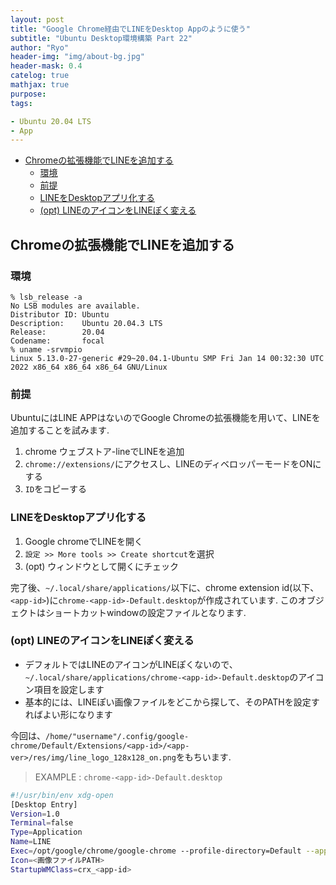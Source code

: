 ```yaml
---
layout: post
title: "Google Chrome経由でLINEをDesktop Appのように使う"
subtitle: "Ubuntu Desktop環境構築 Part 22"
author: "Ryo"
header-img: "img/about-bg.jpg"
header-mask: 0.4
catelog: true
mathjax: true
purpose: 
tags:

- Ubuntu 20.04 LTS
- App
---
```





<!-- START doctoc generated TOC please keep comment here to allow auto update -->
<!-- DON'T EDIT THIS SECTION, INSTEAD RE-RUN doctoc TO UPDATE -->

- [Chromeの拡張機能でLINEを追加する](#chrome%E3%81%AE%E6%8B%A1%E5%BC%B5%E6%A9%9F%E8%83%BD%E3%81%A7line%E3%82%92%E8%BF%BD%E5%8A%A0%E3%81%99%E3%82%8B)
  - [環境](#%E7%92%B0%E5%A2%83)
  - [前提](#%E5%89%8D%E6%8F%90)
  - [LINEをDesktopアプリ化する](#line%E3%82%92desktop%E3%82%A2%E3%83%97%E3%83%AA%E5%8C%96%E3%81%99%E3%82%8B)
  - [(opt) LINEのアイコンをLINEぽく変える](#opt-line%E3%81%AE%E3%82%A2%E3%82%A4%E3%82%B3%E3%83%B3%E3%82%92line%E3%81%BD%E3%81%8F%E5%A4%89%E3%81%88%E3%82%8B)

<!-- END doctoc generated TOC please keep comment here to allow auto update -->

## Chromeの拡張機能でLINEを追加する

### 環境

```
% lsb_release -a
No LSB modules are available.
Distributor ID: Ubuntu
Description:    Ubuntu 20.04.3 LTS
Release:        20.04
Codename:       focal
% uname -srvmpio
Linux 5.13.0-27-generic #29~20.04.1-Ubuntu SMP Fri Jan 14 00:32:30 UTC 2022 x86_64 x86_64 x86_64 GNU/Linux
```

### 前提
UbuntuにはLINE APPはないのでGoogle Chromeの拡張機能を用いて、LINEを追加することを試みます.

1. chrome ウェブストア-lineでLINEを追加
2. `chrome://extensions/`にアクセスし、LINEのディベロッパーモードをONにする
3. `ID`をコピーする

### LINEをDesktopアプリ化する

1. Google chromeでLINEを開く
2. `設定 >> More tools >> Create shortcut`を選択
3. (opt) ウィンドウとして開くにチェック

完了後、`~/.local/share/applications/`以下に、chrome extension id(以下、`<app-id>`)に`chrome-<app-id>-Default.desktop`が作成されています. このオブジェクトはショートカットwindowの設定ファイルとなります.

### (opt) LINEのアイコンをLINEぽく変える

- デフォルトではLINEのアイコンがLINEぽくないので、`~/.local/share/applications/chrome-<app-id>-Default.desktop`のアイコン項目を設定します
- 基本的には、LINEぽい画像ファイルをどこから探して、そのPATHを設定すればよい形になります


今回は、`/home/"username"/.config/google-chrome/Default/Extensions/<app-id>/<app-ver>/res/img/line_logo_128x128_on.png`をもちいます.

> EXAMPLE : `chrome-<app-id>-Default.desktop`

```zsh
#!/usr/bin/env xdg-open
[Desktop Entry]
Version=1.0
Terminal=false
Type=Application
Name=LINE
Exec=/opt/google/chrome/google-chrome --profile-directory=Default --app-id=<app-id>
Icon=<画像ファイルPATH>
StartupWMClass=crx_<app-id>
```
